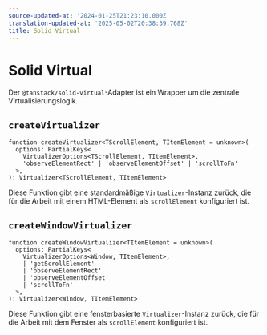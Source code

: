 ```yaml
---
source-updated-at: '2024-01-25T21:23:10.000Z'
translation-updated-at: '2025-05-02T20:38:39.768Z'
title: Solid Virtual
---
```

# Solid Virtual

Der `@tanstack/solid-virtual`-Adapter ist ein Wrapper um die zentrale Virtualisierungslogik.

## `createVirtualizer`

```tsx
function createVirtualizer<TScrollElement, TItemElement = unknown>(
  options: PartialKeys<
    VirtualizerOptions<TScrollElement, TItemElement>,
    'observeElementRect' | 'observeElementOffset' | 'scrollToFn'
  >,
): Virtualizer<TScrollElement, TItemElement>
```

Diese Funktion gibt eine standardmäßige `Virtualizer`-Instanz zurück, die für die Arbeit mit einem HTML-Element als `scrollElement` konfiguriert ist.

## `createWindowVirtualizer`

```tsx
function createWindowVirtualizer<TItemElement = unknown>(
  options: PartialKeys<
    VirtualizerOptions<Window, TItemElement>,
    | 'getScrollElement'
    | 'observeElementRect'
    | 'observeElementOffset'
    | 'scrollToFn'
  >,
): Virtualizer<Window, TItemElement>
```

Diese Funktion gibt eine fensterbasierte `Virtualizer`-Instanz zurück, die für die Arbeit mit dem Fenster als `scrollElement` konfiguriert ist.
